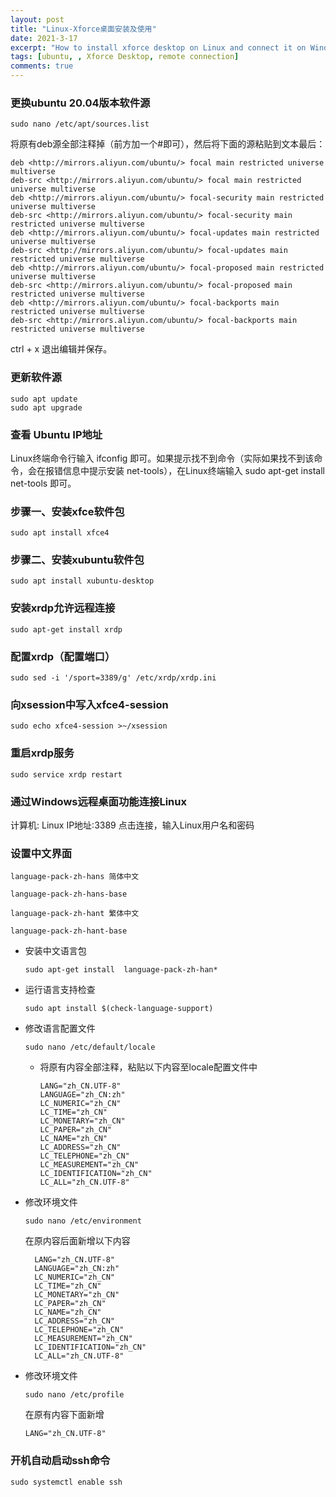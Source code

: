 ```yaml
---
layout: post
title: "Linux-Xforce桌面安装及使用"
date: 2021-3-17
excerpt: "How to install xforce desktop on Linux and connect it on Windows10."
tags: [ubuntu, , Xforce Desktop, remote connection]
comments: true
---
```


### 更换ubuntu 20.04版本软件源

    sudo nano /etc/apt/sources.list

将原有deb源全部注释掉（前方加一个#即可），然后将下面的源粘贴到文本最后：

    deb <http://mirrors.aliyun.com/ubuntu/> focal main restricted universe multiverse
    deb-src <http://mirrors.aliyun.com/ubuntu/> focal main restricted universe multiverse
    deb <http://mirrors.aliyun.com/ubuntu/> focal-security main restricted universe multiverse
    deb-src <http://mirrors.aliyun.com/ubuntu/> focal-security main restricted universe multiverse
    deb <http://mirrors.aliyun.com/ubuntu/> focal-updates main restricted universe multiverse
    deb-src <http://mirrors.aliyun.com/ubuntu/> focal-updates main restricted universe multiverse
    deb <http://mirrors.aliyun.com/ubuntu/> focal-proposed main restricted universe multiverse
    deb-src <http://mirrors.aliyun.com/ubuntu/> focal-proposed main restricted universe multiverse
    deb <http://mirrors.aliyun.com/ubuntu/> focal-backports main restricted universe multiverse
    deb-src <http://mirrors.aliyun.com/ubuntu/> focal-backports main restricted universe multiverse

ctrl + x 退出编辑并保存。

### 更新软件源

    sudo apt update
    sudo apt upgrade

### 查看 Ubuntu IP地址

Linux终端命令行输入 ifconfig 即可。如果提示找不到命令（实际如果找不到该命令，会在报错信息中提示安装 net-tools），在Linux终端输入 sudo apt-get install net-tools 即可。

### 步骤一、安装xfce软件包

    sudo apt install xfce4

### 步骤二、安装xubuntu软件包

    sudo apt install xubuntu-desktop

### 安装xrdp允许远程连接

    sudo apt-get install xrdp

### 配置xrdp（配置端口）

    sudo sed -i '/sport=3389/g' /etc/xrdp/xrdp.ini

### 向xsession中写入xfce4-session

    sudo echo xfce4-session >~/xsession

### 重启xrdp服务

    sudo service xrdp restart

### 通过Windows远程桌面功能连接Linux

计算机: Linux IP地址:3389
点击连接，输入Linux用户名和密码

### 设置中文界面

    language-pack-zh-hans 简体中文

    language-pack-zh-hans-base

    language-pack-zh-hant 繁体中文

    language-pack-zh-hant-base

- 安装中文语言包

      sudo apt-get install  language-pack-zh-han*

- 运行语言支持检查
  
      sudo apt install $(check-language-support)

- 修改语言配置文件

      sudo nano /etc/default/locale

  - 将原有内容全部注释，粘贴以下内容至locale配置文件中

        LANG="zh_CN.UTF-8"
        LANGUAGE="zh_CN:zh"
        LC_NUMERIC="zh_CN"
        LC_TIME="zh_CN"
        LC_MONETARY="zh_CN"
        LC_PAPER="zh_CN"
        LC_NAME="zh_CN"
        LC_ADDRESS="zh_CN"
        LC_TELEPHONE="zh_CN"
        LC_MEASUREMENT="zh_CN"
        LC_IDENTIFICATION="zh_CN"
        LC_ALL="zh_CN.UTF-8"

- 修改环境文件

      sudo nano /etc/environment

  在原内容后面新增以下内容

        LANG="zh_CN.UTF-8"
        LANGUAGE="zh_CN:zh"
        LC_NUMERIC="zh_CN"
        LC_TIME="zh_CN"
        LC_MONETARY="zh_CN"
        LC_PAPER="zh_CN"
        LC_NAME="zh_CN"
        LC_ADDRESS="zh_CN"
        LC_TELEPHONE="zh_CN"
        LC_MEASUREMENT="zh_CN"
        LC_IDENTIFICATION="zh_CN"
        LC_ALL="zh_CN.UTF-8"  

- 修改环境文件

      sudo nano /etc/profile  

  在原有内容下面新增 
    
      LANG="zh_CN.UTF-8"  

### 开机自动启动ssh命令

    sudo systemctl enable ssh
